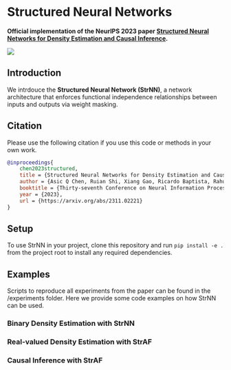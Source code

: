 # Structured Neural Networks

**Official implementation of the NeurIPS 2023 paper [Structured Neural Networks for Density Estimation and Causal Inference](https://arxiv.org/abs/2311.02221).**

![](media/main_figure.png)

## Introduction

We intrdouce the **Structured Neural Network (StrNN)**, a network architecture that enforces functional independence relationships between inputs and outputs via weight masking.

## Citation

Please use the following citation if you use this code or methods in your own work.

```bibtex
@inproceedings{
    chen2023structured,
    title = {Structured Neural Networks for Density Estimation and Causal Inference},
    author = {Asic Q Chen, Ruian Shi, Xiang Gao, Ricardo Baptista, Rahul G Krishnan},
    booktitle = {Thirty-seventh Conference on Neural Information Processing Systems},
    year = {2023},
    url = {https://arxiv.org/abs/2311.02221}
}
```

## Setup

To use StrNN in your project, clone this repository and run `pip install -e .` from the project root to install any required dependencies. 

## Examples

Scripts to reproduce all experiments from the paper can be found in the /experiments folder. Here we provide some code examples on how StrNN can be used.

### Binary Density Estimation with StrNN

### Real-valued Density Estimation with StrAF

### Causal Inference with StrAF
